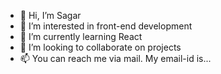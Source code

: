 - 👋 Hi, I’m Sagar
- 👀 I’m interested in front-end development
- 🌱 I’m currently learning React
- 💞️ I’m looking to collaborate on projects
- 📫 You can reach me via mail. My email-id is...

<!---
SagarDeep1811/SagarDeep1811 is a ✨ special ✨ repository because its `README.md` (this file) appears on your GitHub profile.
You can click the Preview link to take a look at your changes.
--->
